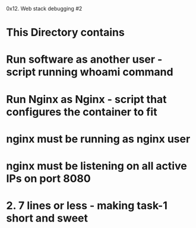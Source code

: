 0x12. Web stack debugging #2
# This Directory contains
# Run software as another user - script running whoami command
# Run Nginx as Nginx - script that configures the container to fit
# nginx must be running as nginx user
# nginx must be listening on all active IPs on port 8080
# 2. 7 lines or less - making task-1 short and sweet

